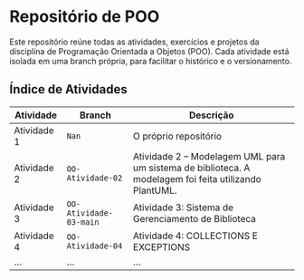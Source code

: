 # Repositório de POO

Este repositório reúne todas as atividades, exercícios e projetos da disciplina de Programação Orientada a Objetos (POO). Cada atividade está isolada em uma branch própria, para facilitar o histórico e o versionamento.

## Índice de Atividades

| Atividade   | Branch               | Descrição                                    |
|-------------|----------------------|----------------------------------------------|
| Atividade 1 | `Nan`                | O próprio repositório    |
| Atividade 2 | `OO-Atividade-02`           |  Atividade 2 – Modelagem UML para um sistema de biblioteca. A modelagem foi feita utilizando PlantUML.   |
| Atividade 3 | `OO-Atividade-03-main`           |  Atividade 3: Sistema de Gerenciamento de Biblioteca   |
| Atividade 4 | `OO-Atividade-04`           |  Atividade 4: COLLECTIONS E EXCEPTIONS   |
| …           | …                    | …                                            |
